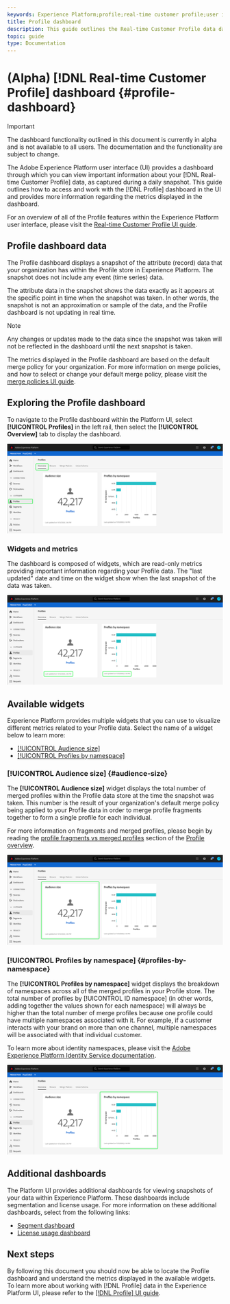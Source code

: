 ```yaml
---
keywords: Experience Platform;profile;real-time customer profile;user interface;UI;customization;profile dashboard;dashboard
title: Profile dashboard
description: This guide outlines the Real-time Customer Profile data dashboard available in the Adobe Experience Platform UI. 
topic: guide
type: Documentation
---
```


# (Alpha) [!DNL Real-time Customer Profile] dashboard {#profile-dashboard}

>[!IMPORTANT]
>
>The dashboard functionality outlined in this document is currently in alpha and is not available to all users. The documentation and the functionality are subject to change.

The Adobe Experience Platform user interface (UI) provides a dashboard through which you can view important information about your [!DNL Real-time Customer Profile] data, as captured during a daily snapshot. This guide outlines how to access and work with the [!DNL Profile] dashboard in the UI and provides more information regarding the metrics displayed in the dashboard.  

For an overview of all of the Profile features within the Experience Platform user interface, please visit the [Real-time Customer Profile UI guide](user-guide.md).

## Profile dashboard data

The Profile dashboard displays a snapshot of the attribute (record) data that your organization has within the Profile store in Experience Platform. The snapshot does not include any event (time series) data. 

The attribute data in the snapshot shows the data exactly as it appears at the specific point in time when the snapshot was taken. In other words, the snapshot is not an approximation or sample of the data, and the Profile dashboard is not updating in real time.

>[!NOTE]
>
>Any changes or updates made to the data since the snapshot was taken will not be reflected in the dashboard until the next snapshot is taken.

The metrics displayed in the Profile dashboard are based on the default merge policy for your organization. For more information on merge policies, and how to select or change your default merge policy, please visit the [merge policies UI guide](merge-policies.md).

## Exploring the Profile dashboard

To navigate to the Profile dashboard within the Platform UI, select **[!UICONTROL Profiles]** in the left rail, then select the **[!UICONTROL Overview]** tab to display the dashboard.

![](../images/profile-dashboard/dashboard-overview.png)

### Widgets and metrics

The dashboard is composed of widgets, which are read-only metrics providing important information regarding your Profile data. The "last updated" date and time on the widget show when the last snapshot of the data was taken.

![](../images/profile-dashboard/dashboard-timestamp.png)

## Available widgets

Experience Platform provides multiple widgets that you can use to visualize different metrics related to your Profile data. Select the name of a widget below to learn more:

* [[!UICONTROL Audience size]](#audience-size)
* [[!UICONTROL Profiles by namespace]](#profiles-by-namespace)

### [!UICONTROL Audience size] {#audience-size}

The **[!UICONTROL Audience size]** widget displays the total number of merged profiles within the Profile data store at the time the snapshot was taken. This number is the result of your organization's default merge policy being applied to your Profile data in order to merge profile fragments together to form a single profile for each individual. 

For more information on fragments and merged profiles, please begin by reading the [profile fragments vs merged profiles](../home.md#profile-fragments-vs-merged-profiles) section of the [Profile overview](../home.md).

![](../images/profile-dashboard/audience-size.png)

### [!UICONTROL Profiles by namespace] {#profiles-by-namespace}

The **[!UICONTROL Profiles by namespace]** widget displays the breakdown of namespaces across all of the merged profiles in your Profile store. The total number of profiles by [!UICONTROL ID namespace] (in other words, adding together the values shown for each namespace) will always be higher than the total number of merge profiles because one profile could have multiple namespaces associated with it. For example, if a customer interacts with your brand on more than one channel, multiple namespaces will be associated with that individual customer.

To learn more about identity namespaces, please visit the [Adobe Experience Platform Identity Service documentation](../../identity-service/home.md).

![](../images/profile-dashboard/profiles-by-namespace.png)

## Additional dashboards

The Platform UI provides additional dashboards for viewing snapshots of your data within Experience Platform. These dashboards include segmentation and license usage. For more information on these additional dashboards, select from the following links:

* [Segment dashboard](../../segmentation/ui/segment-dashboard.md)
* [License usage dashboard](../../landing/license-usage-dashboard.md)

## Next steps

By following this document you should now be able to locate the Profile dashboard and understand the metrics displayed in the available widgets. To learn more about working with [!DNL Profile] data in the Experience Platform UI, please refer to the [[!DNL Profile] UI guide](user-guide.md).